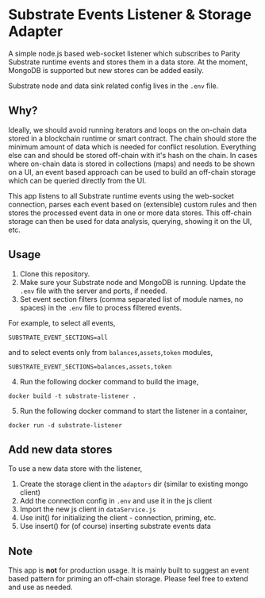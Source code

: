 # Substrate Events Listener & Storage Adapter

A simple node.js based web-socket listener which subscribes to Parity Substrate runtime events and stores them in a data store. At the moment, MongoDB is supported but new stores can be added easily.

Substrate node and data sink related config lives in the `.env` file.

## Why?

Ideally, we should avoid running iterators and loops on the on-chain data stored in a blockchain runtime or smart contract. The chain should store the minimum amount of data which is needed for conflict resolution. Everything else can and should be stored off-chain with it's hash on the chain. In cases where on-chain data is stored in collections (maps) and needs to be shown on a UI, an event based approach can be used to build an off-chain storage which can be queried directly from the UI.

This app listens to all Substrate runtime events using the web-socket connection, parses each event based on (extensible) custom rules and then stores the processed event data in one or more data stores. This off-chain storage can then be used for data analysis, querying, showing it on the UI, etc.

## Usage

1. Clone this repository.
2. Make sure your Substrate node and MongoDB is running. Update the `.env` file with the server and ports, if needed.
3. Set event section filters (comma separated list of module names, no spaces) in the `.env` file to process filtered events. 

For example, to select all events,

```
SUBSTRATE_EVENT_SECTIONS=all
```

and to select events only from `balances`,`assets`,`token` modules,

```
SUBSTRATE_EVENT_SECTIONS=balances,assets,token
```

4. Run the following docker command to build the image,

```
docker build -t substrate-listener .
```

5. Run the following docker command to start the listener in a container,

```
docker run -d substrate-listener
```

## Add new data stores

To use a new data store with the listener,

1. Create the storage client in the `adaptors` dir (similar to existing mongo client)
2. Add the connection config in `.env` and use it in the js client
3. Import the new js client in `dataService.js`
4. Use init() for initializing the client - connection, priming, etc.
5. Use insert() for (of course) inserting substrate events data

## Note

This app is **not** for production usage. It is mainly built to suggest an event based pattern for priming an off-chain storage. Please feel free to extend and use as needed.